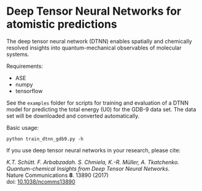 # Deep Tensor Neural Networks for atomistic predictions

The deep tensor neural network (DTNN) enables spatially and chemically resolved
insights into quantum-mechanical observables of molecular systems.

Requirements:
- ASE
- numpy
- tensorflow

See the `examples` folder for scripts for training and evaluation of a DTNN 
model for predicting  the total energy (U0) for the GDB-9 data set.
The data set will be downloaded and converted automatically.

Basic usage:

    python train_dtnn_gdb9.py -h


If you use deep tensor neural networks in your research, please cite:

*K.T. Schütt. F. Arbabzadah. S. Chmiela, K.-R. Müller, A. Tkatchenko.  
Quantum-chemical Insights from Deep Tensor Neural Networks.*  
Nature Communications **8**. 13890 (2017)   
doi: [10.1038/ncomms13890](http://dx.doi.org/10.1038/ncomms13890)
    
 